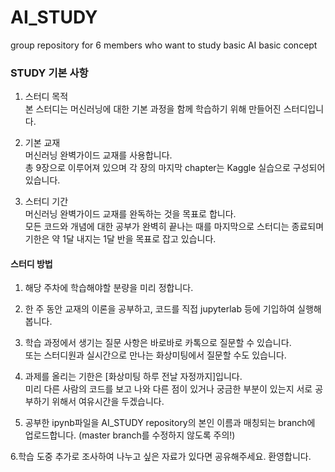 # AI_STUDY
group repository for 6 members who want to study basic AI basic concept

### STUDY 기본 사항
1. 스터디 목적  
본 스터디는 머신러닝에 대한 기본 과정을 함께 학습하기 위해 만들어진 스터디입니다.  
  
2. 기본 교재  
머신러닝 완벽가이드 교재를 사용합니다.  
총 9장으로 이루어져 있으며 각 장의 마지막 chapter는 Kaggle 실습으로 구성되어있습니다.  
  
3. 스터디 기간  
머신러닝 완벽가이드 교재를 완독하는 것을 목표로 합니다.  
모든 코드와 개념에 대한 공부가 완벽히 끝나는 때를 마지막으로 스터디는 종료되며  
기한은 약 1달 내지는 1달 반을 목표로 잡고 있습니다.  
  
#### 스터디 방법  
1. 해당 주차에 학습해야할 분량을 미리 정합니다.  
  
2. 한 주 동안 교재의 이론을 공부하고, 코드를 직접 jupyterlab 등에 기입하여 실행해봅니다.  
  
3. 학습 과정에서 생기는 질문 사항은 바로바로 카톡으로 질문할 수 있습니다.  
  또는 스터디원과 실시간으로 만나는 화상미팅에서 질문할 수도 있습니다.  
  
4. 과제를 올리는 기한은 [화상미팅 하루 전날 자정까지]입니다.  
  미리 다른 사람의 코드를 보고 나와 다른 점이 있거나 궁금한 부분이 있는지 서로 공부하기 위해서 여유시간을 두겠습니다.  
  
5. 공부한 ipynb파일을 AI_STUDY repository의 본인 이름과 매칭되는 branch에 업로드합니다. (master branch를 수정하지 않도록 주의!)  
  
6.학습 도중 추가로 조사하여 나누고 싶은 자료가 있다면 공유해주세요. 환영합니다.  
